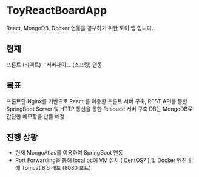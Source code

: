 # ToyReactBoardApp
React, MongoDB, Docker 연동을 공부하기 위한 토이 앱 입니다.

## 현재 ##
프론트 (리엑트) - 서버사이드 (스프링) 연동

## 목표 ##
프론트단 Nginx를 기반으로 React 를 이용한 프론트 서버 구축, REST API를 통한 SpringBoot Server 및 HTTP 통신을 통한 Resouce 서버 구축
DB는 MongoDB로 간단한 메모장을 만들 예정

## 진행 상황 ##
- 현재 MongoAtlas를 이용하여 SpringBoot 연동
- Port Forwarding을 통해 local pc에 VM 설치 ( CentOS7 ) 및 Docker 엔진 위에 Tomcat 8.5 배포 (8080 포트)


